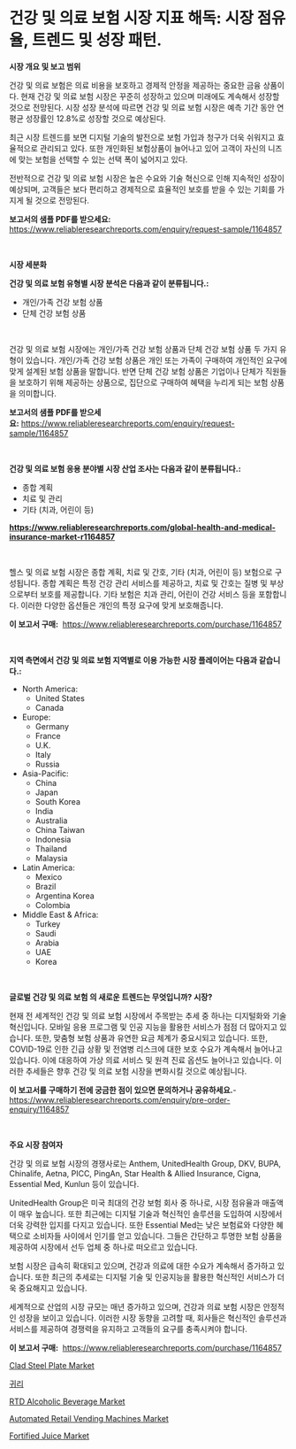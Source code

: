 <p><h1>건강 및 의료 보험 시장 지표 해독: 시장 점유율, 트렌드 및 성장 패턴.</h1></p><p><strong>시장 개요 및 보고 범위</strong></p>
<p><p>건강 및 의료 보험은 의료 비용을 보호하고 경제적 안정을 제공하는 중요한 금융 상품이다. 현재 건강 및 의료 보험 시장은 꾸준히 성장하고 있으며 미래에도 계속해서 성장할 것으로 전망된다. 시장 성장 분석에 따르면 건강 및 의료 보험 시장은 예측 기간 동안 연평균 성장률인 12.8%로 성장할 것으로 예상된다. </p><p>최근 시장 트렌드를 보면 디지털 기술의 발전으로 보험 가입과 청구가 더욱 쉬워지고 효율적으로 관리되고 있다. 또한 개인화된 보험상품이 늘어나고 있어 고객이 자신의 니즈에 맞는 보험을 선택할 수 있는 선택 폭이 넓어지고 있다. </p><p>전반적으로 건강 및 의료 보험 시장은 높은 수요와 기술 혁신으로 인해 지속적인 성장이 예상되며, 고객들은 보다 편리하고 경제적으로 효율적인 보호를 받을 수 있는 기회를 가지게 될 것으로 전망된다.</p></p>
<p><strong>보고서의 샘플 PDF를 받으세요:</strong> <a href="https://www.reliableresearchreports.com/enquiry/request-sample/1164857">https://www.reliableresearchreports.com/enquiry/request-sample/1164857</a></p>
<p>&nbsp;</p>
<p><strong>시장 세분화</strong></p>
<p><strong>건강 및 의료 보험 유형별 시장 분석은 다음과 같이 분류됩니다.:</strong></p>
<p><ul><li>개인/가족 건강 보험 상품</li><li>단체 건강 보험 상품</li></ul></p>
<p>&nbsp;</p>
<p><p>건강 및 의료 보험 시장에는 개인/가족 건강 보험 상품과 단체 건강 보험 상품 두 가지 유형이 있습니다. 개인/가족 건강 보험 상품은 개인 또는 가족이 구매하여 개인적인 요구에 맞게 설계된 보험 상품을 말합니다. 반면 단체 건강 보험 상품은 기업이나 단체가 직원들을 보호하기 위해 제공하는 상품으로, 집단으로 구매하여 혜택을 누리게 되는 보험 상품을 의미합니다.</p></p>
<p><strong>보고서의 샘플 PDF를 받으세요:</strong>&nbsp;<a href="https://www.reliableresearchreports.com/enquiry/request-sample/1164857">https://www.reliableresearchreports.com/enquiry/request-sample/1164857</a></p>
<p>&nbsp;</p>
<p><strong> 건강 및 의료 보험 응용 분야별 시장 산업 조사는 다음과 같이 분류됩니다.:</strong></p>
<p><ul><li>종합 계획</li><li>치료 및 관리</li><li>기타 (치과, 어린이 등)</li></ul></p>
<p><strong><a href="https://www.reliableresearchreports.com/global-health-and-medical-insurance-market-r1164857">https://www.reliableresearchreports.com/global-health-and-medical-insurance-market-r1164857</a></strong></p>
<p>&nbsp;</p>
<p><p>헬스 및 의료 보험 시장은 종합 계획, 치료 및 간호, 기타 (치과, 어린이 등) 보험으로 구성됩니다. 종합 계획은 특정 건강 관리 서비스를 제공하고, 치료 및 간호는 질병 및 부상으로부터 보호를 제공합니다. 기타 보험은 치과 관리, 어린이 건강 서비스 등을 포함합니다. 이러한 다양한 옵션들은 개인의 특정 요구에 맞게 보호해줍니다.</p></p>
<p><strong>이 보고서 구매:</strong>&nbsp; <a href="https://www.reliableresearchreports.com/purchase/1164857">https://www.reliableresearchreports.com/purchase/1164857</a></p>
<p>&nbsp;</p>
<p><strong>지역 측면에서 건강 및 의료 보험 지역별로 이용 가능한 시장 플레이어는 다음과 같습니다.:</strong></p>
<p><ul>
    <li>
        North America:
        <ul>
            <li>United States</li>
            <li>Canada</li>
        </ul>
    </li>
    <li>
        Europe:
        <ul>
            <li>Germany</li>
            <li>France</li>
            <li>U.K.</li>
            <li>Italy</li>
            <li>Russia</li>
        </ul>
    </li>
    <li>
        Asia-Pacific:
        <ul>
            <li>China</li>
            <li>Japan</li>
            <li>South Korea</li>
            <li>India</li>
            <li>Australia</li>
            <li>China Taiwan</li>
            <li>Indonesia</li>
            <li>Thailand</li>
            <li>Malaysia</li>
        </ul>
    </li>
    <li>
        Latin America:
        <ul>
            <li>Mexico</li>
            <li>Brazil</li>
            <li>Argentina Korea</li>
            <li>Colombia</li>
        </ul>
    </li>
    <li>
        Middle East & Africa:
        <ul>
            <li>Turkey</li>
            <li>Saudi</li>
            <li>Arabia</li>
            <li>UAE</li>
            <li>Korea</li>
        </ul>
    </li>
    </ul></p>
<p>&nbsp;</p>
<p><strong>글로벌 건강 및 의료 보험 의 새로운 트렌드는 무엇입니까? 시장?</strong></p>
<p><p>현재 전 세계적인 건강 및 의료 보험 시장에서 주목받는 추세 중 하나는 디지털화와 기술 혁신입니다. 모바일 응용 프로그램 및 인공 지능을 활용한 서비스가 점점 더 많아지고 있습니다. 또한, 맞춤형 보험 상품과 유연한 요금 체계가 중요시되고 있습니다. 또한, COVID-19로 인한 긴급 상황 및 전염병 리스크에 대한 보호 수요가 계속해서 늘어나고 있습니다. 이에 대응하여 가상 의료 서비스 및 원격 진료 옵션도 늘어나고 있습니다. 이러한 추세들은 향후 건강 및 의료 보험 시장을 변화시킬 것으로 예상됩니다.</p></p>
<p><strong>이 보고서를 구매하기 전에 궁금한 점이 있으면 문의하거나 공유하세요.</strong>- <a href="https://www.reliableresearchreports.com/enquiry/pre-order-enquiry/1164857">https://www.reliableresearchreports.com/enquiry/pre-order-enquiry/1164857</a></p>
<p>&nbsp;</p>
<p><strong>주요 시장 참여자</strong></p>
<p><p>건강 및 의료 보험 시장의 경쟁사로는 Anthem, UnitedHealth Group, DKV, BUPA, Chinalife, Aetna, PICC, PingAn, Star Health & Allied Insurance, Cigna, Essential Med, Kunlun 등이 있습니다. </p><p>UnitedHealth Group은 미국 최대의 건강 보험 회사 중 하나로, 시장 점유율과 매출액이 매우 높습니다. 또한 최근에는 디지털 기술과 혁신적인 솔루션을 도입하여 시장에서 더욱 강력한 입지를 다지고 있습니다. 또한 Essential Med는 낮은 보험료와 다양한 혜택으로 소비자들 사이에서 인기를 얻고 있습니다. 그들은 간단하고 투명한 보험 상품을 제공하여 시장에서 선두 업체 중 하나로 떠오르고 있습니다. </p><p>보험 시장은 급속히 확대되고 있으며, 건강과 의료에 대한 수요가 계속해서 증가하고 있습니다. 또한 최근의 추세로는 디지털 기술 및 인공지능을 활용한 혁신적인 서비스가 더욱 중요해지고 있습니다. </p><p>세계적으로 산업의 시장 규모는 매년 증가하고 있으며, 건강과 의료 보험 시장은 안정적인 성장을 보이고 있습니다. 이러한 시장 동향을 고려할 때, 회사들은 혁신적인 솔루션과 서비스를 제공하여 경쟁력을 유지하고 고객들의 요구를 충족시켜야 합니다.</p></p>
<p><strong>이 보고서 구매:</strong>&nbsp;&nbsp;<a href="https://www.reliableresearchreports.com/purchase/1164857">https://www.reliableresearchreports.com/purchase/1164857</a></p>
<p><p><a href="https://www.linkedin.com/pulse/global-clad-steel-plate-market-types-applications-major-players-bei1f?trackingId=gFUob%2FO6rKhgK%2BvZZ9WOzQ%3D%3D">Clad Steel Plate Market</a></p><p><a href="https://github.com/GabrielBlanda5656/Market-Research-Report-List-1/blob/main/770905217477.md">귀리</a></p><p><a href="https://github.com/Glendatilghmankmgz0rbhwpy/Market-Research-Report-List-1/blob/main/rtd-alcoholic-beverage-market.md">RTD Alcoholic Beverage Market</a></p><p><a href="https://issuu.com/reportprime-2/docs/automated-retail-vending-machines-market-size-2030">Automated Retail Vending Machines Market</a></p><p><a href="https://github.com/BryceTownsendr/Market-Research-Report-List-4/blob/main/fortified-juice-market.md">Fortified Juice Market</a></p></p>